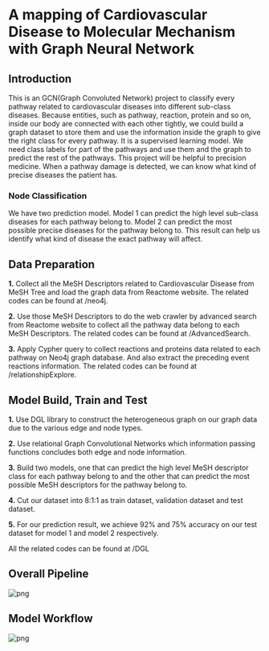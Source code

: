 # A mapping of  Cardiovascular Disease to Molecular Mechanism with Graph Neural Network 

## Introduction
This is an GCN(Graph Convoluted Network) project to classify every pathway related to cardiovascular diseases into different sub-class diseases. Because entities, such as pathway, reaction, protein and so on, inside our body are connected with each other tightly, we could build a graph dataset to store them and use the information inside the graph to give the right class for every pathway. It is a supervised learning model. We need class labels for part of the pathways and use them and the graph to predict the rest of the pathways. This project will be helpful to precision medicine. When a pathway damage is detected, we can know what kind of precise diseases the patient has. 

### Node Classification
We have two prediction model. Model 1 can predict the high level sub-class diseases for each pathway belong to. Model 2 can predict the most possible precise diseases for the pathway belong to. This result can help us identify what kind of disease the exact pathway will affect.

## Data Preparation
**1.** Collect all the MeSH Descriptors related to Cardiovascular Disease from MeSH Tree and load the graph data from Reactome website. The related codes can be found at /neo4j.

**2.** Use those MeSH Descriptors to do the web crawler by advanced search from Reactome website to collect all the pathway data belong to each MeSH Descriptors. The related codes can be found at /AdvancedSearch.

**3.** Apply Cypher query to collect reactions and proteins data related to each pathway on Neo4j graph database. And also extract the preceding event reactions information. The related codes can be found at /relationshipExplore.

## Model Build, Train and Test
**1.** Use DGL library to construct the heterogeneous graph on our graph data due to the various edge and node types.

**2.** Use relational Graph Convolutional Networks which information passing functions concludes both edge and node information.

**3.** Build two models, one that can predict the high level MeSH descriptor class for each pathway belong to and the other that can predict the most possible MeSH descriptors for the pathway belong to.

**4.** Cut our dataset into 8:1:1 as train dataset, validation dataset and test dataset. 

**5.** For our prediction result, we achieve 92% and 75% accuracy on our test dataset for model 1 and model 2 respectively.

All the related codes can be found at /DGL

## Overall Pipeline
![png](https://github.com/pinglab-intern/mesh2molecules/tree/master/images/pipeline.png)

## Model Workflow
![png](https://github.com/pinglab-intern/mesh2molecules/tree/master/images/workflow.png)
